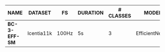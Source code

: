 | NAME            | DATASET    | FS    | DURATION | # CLASSES | MODEL          | PARAMS | FLOPS   | METRIC   |
| --------------- | ---------- | ----- | -------- | --------- | -------------- | ------ | ------- | -------- |
| __BC-3-EFF-SM__ | Icentia11k | 100Hz | 5s       | 3         | EfficientNetV2 | 41K    | 2.1M    | 92.0% F1 |
